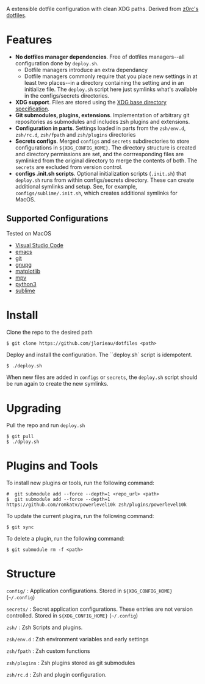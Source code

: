 A extensible dotfile configuration with clean XDG paths.
Derived from [z0rc's dotfiles](https://github.com/z0rc/dotfiles/blob/main/zsh/env.d/01_zmodload.zsh).

Features
========
- **No dotfiles manager dependencies**. Free of dotfiles managers--all configuration 
  done by ``deploy.sh``. 
  - Dotfile managers introduce an extra dependancy
  - Dotfile managers commonly require that you place new settings in at least
    two places--in a directory containing the setting and in an initialize file.
    The ``deploy.sh`` script here just symlinks what's available in the
    configs/secrets directories.
- **XDG support**. Files are stored using the 
  [XDG base directory specification](https://specifications.freedesktop.org/basedir-spec/basedir-spec-latest.html).
- **Git submodules, plugins, extensions**. Implementation of arbitrary git repositories 
  as submodules and includes zsh plugins and extensions.
- **Configuration in parts**. Settings loaded in parts from the ``zsh/env.d``, 
  ``zsh/rc.d``, ``zsh/fpath`` and ``zsh/plugins`` directories
- **Secrets configs**. Merged ``configs`` and ``secrets`` subdirectories to store 
  configurations in ``${XDG_CONFIG_HOME}``. The directory structure is created and
  directory permissions are set, and the corrresponding files are symlinked
  from the original directory to merge the contents of both. The ``secrets``
  are excluded from version control.
- **configs .init.sh scripts**. Optional initialization scripts (``.init.sh``) that 
  ``deploy.sh`` runs from within configs/secrets directory. These can create additional 
  symlinks and setup. See, for example,  ``configs/sublime/.init.sh``, which creates 
  additional symlinks for MacOS.

Supported Configurations
------------------------
Tested on MacOS

- [Visual Studio Code](https://github.com/microsoft/vscode)
- [emacs](https://www.gnu.org/software/emacs/)
- [git](https://git-scm.com)
- [gnupg](https://www.gnupg.org)
- [matplotlib](https://matplotlib.org)
- [mpv](https://mpv.io)
- [python3](https://www.python.org)
- [sublime](https://www.sublimetext.com)

Install
=======
Clone the repo to the desired path

```shell
$ git clone https://github.com/jlorieau/dotfiles <path>
```

Deploy and install the configuration. The ``deploy.sh` script is idempotent.

```shell
$ ./deploy.sh
```

When new files are added in ``configs`` or ``secrets``, the ``deploy.sh`` script
should be run again to create the new symlinks.

Upgrading
=========
Pull the repo and run ``deploy.sh``

```shell
$ git pull
$ ./dploy.sh
```

Plugins and Tools
=================

To install new plugins or tools, run the following command:

```shell
#  git submodule add --force --depth=1 <repo_url> <path> 
$  git submodule add --force --depth=1 https://github.com/romkatv/powerlevel10k zsh/plugins/powerlevel10k 
```

To update the current plugins, run the following command:

```shell
$ git sync
```

To delete a plugin, run the following command:

```shell
$ git submodule rm -f <path>
```

Structure
=========

``config/``
: Application configurations. Stored in `${XDG_CONFIG_HOME}` (`~/.config`)

``secrets/``
: Secret application configurations. These entries are not version controlled. Stored in `${XDG_CONFIG_HOME}` (`~/.config`)

``zsh/``
: Zsh Scripts and plugins.

``zsh/env.d``
: Zsh environment variables and early settings

``zsh/fpath``
: Zsh custom functions

``zsh/plugins``
: Zsh plugins stored as git submodules

``zsh/rc.d``
: Zsh and plugin configuration.

